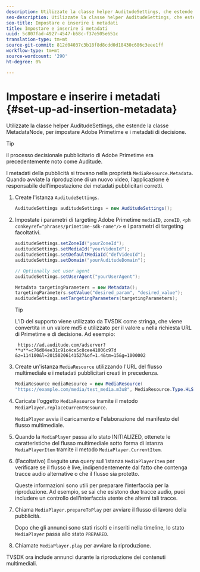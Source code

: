 ```yaml
---
description: Utilizzate la classe helper AuditudeSettings, che estende la classe MetadataNode, per impostare  Adobe Primetime e i metadati di decisione.
seo-description: Utilizzate la classe helper AuditudeSettings, che estende la classe MetadataNode, per impostare  Adobe Primetime e i metadati di decisione.
seo-title: Impostare e inserire i metadati
title: Impostare e inserire i metadati
uuid: 5c807fad-4927-4547-b58c-f37e505e651c
translation-type: tm+mt
source-git-commit: 812d04037c3b18f8d8cdd0d18430c686c3eee1ff
workflow-type: tm+mt
source-wordcount: '290'
ht-degree: 0%

---
```



# Impostare e inserire i metadati {#set-up-ad-insertion-metadata}

Utilizzate la classe helper AuditudeSettings, che estende la classe MetadataNode, per impostare  Adobe Primetime e i metadati di decisione.

>[!TIP]
>
> il processo decisionale pubblicitario di Adobe Primetime era precedentemente noto come Auditude.

I metadati della pubblicità si trovano nella proprietà `MediaResource.Metadata`. Quando avviate la riproduzione di un nuovo video, l’applicazione è responsabile dell’impostazione dei metadati pubblicitari corretti.

1. Create l&#39;istanza `AuditudeSettings`.

   ```java
   AuditudeSettings auditudeSettings = new AuditudeSettings();
   ```

1. Impostate i parametri di targeting  Adobe Primetime `mediaID`, `zoneID`, `<ph conkeyref="phrases/primetime-sdk-name"/>` e i parametri di targeting facoltativi.

   ```java
   auditudeSettings.setZoneId("yourZoneId"); 
   auditudeSettings.setMediaId("yourVideoId"); 
   auditudeSettings.setDefaultMediaId("defVideoId"); 
   auditudeSettings.setDomain("yourAuditudeDomain"); 
   
   // Optionally set user agent  
   auditudeSettings.setUserAgent("yourUserAgent"); 
   
   Metadata targetingParameters = new Metadata(); 
   targetingParameters.setValue("desired_param", "desired_value"); 
   auditudeSettings.setTargetingParameters(targetingParameters);
   ```

   >[!TIP]
   >
   >L&#39;ID del supporto viene utilizzato da TVSDK come stringa, che viene convertita in un valore md5 e utilizzato per il valore `u` nella richiesta URL di Primetime e di decisione. Ad esempio:
   >
   >
   >` https://ad.auditude.com/adserver? **u**=c76d04ee31c91c4ce5c8cee41006c97d &z=114100&l=20150206141527&of=1.4&tm=15&g=1000002`

1. Create un&#39;istanza `MediaResource` utilizzando l&#39;URL del flusso multimediale e i metadati pubblicitari creati in precedenza.

   ```java
   MediaResource mediaResource = new MediaResource( 
   "https://example.com/media/test_media.m3u8", MediaResource.Type.HLS, Metadata);
   ```

1. Caricate l&#39;oggetto `MediaResource` tramite il metodo `MediaPlayer.replaceCurrentResource`.

   `MediaPlayer` avvia il caricamento e l&#39;elaborazione del manifesto del flusso multimediale.

1. Quando la `MediaPlayer` passa allo stato INITIALIZED, ottenete le caratteristiche del flusso multimediale sotto forma di istanza `MediaPlayerItem` tramite il metodo `MediaPlayer.CurrentItem`.
1. (Facoltativo) Eseguite una query sull&#39;istanza `MediaPlayerItem` per verificare se il flusso è live, indipendentemente dal fatto che contenga tracce audio alternative o che il flusso sia protetto.

   Queste informazioni sono utili per preparare l’interfaccia per la riproduzione. Ad esempio, se sai che esistono due tracce audio, puoi includere un controllo dell’interfaccia utente che alterni tali tracce.

1. Chiama `MediaPlayer.prepareToPlay` per avviare il flusso di lavoro della pubblicità.

   Dopo che gli annunci sono stati risolti e inseriti nella timeline, lo stato `MediaPlayer` passa allo stato `PREPARED`.
1. Chiamate `MediaPlayer.play` per avviare la riproduzione.

TVSDK ora include annunci durante la riproduzione dei contenuti multimediali.